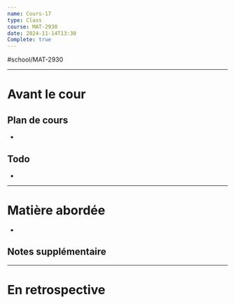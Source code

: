 ```yaml
---
name: Cours-17
type: Class
course: MAT-2930
date: 2024-11-14T13:30
Complete: true
---
```

#school/MAT-2930
***
# Avant le cour
## Plan de cours
- 

## Todo
- 

---
# Matière abordée

- 

## Notes supplémentaire


---
# En retrospective



